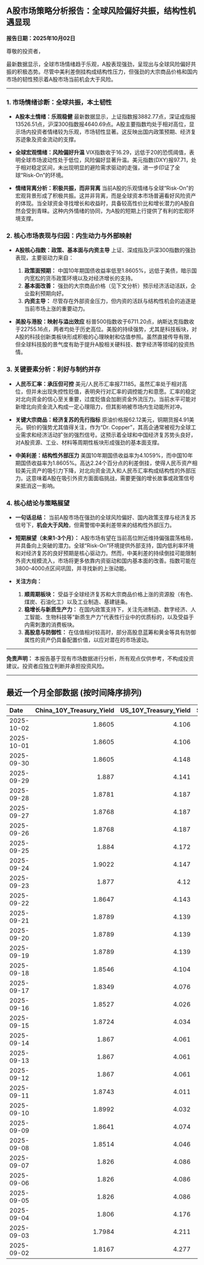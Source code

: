 ## A股市场策略分析报告：全球风险偏好共振，结构性机遇显现

**报告日期：2025年10月02日**

尊敬的投资者，

最新数据显示，全球市场情绪趋于乐观，A股表现强劲，呈现出与全球风险偏好共振的积极态势。尽管中美利差倒挂构成结构性压力，但强劲的大宗商品价格和国内市场的韧性预示着A股市场当前机会大于风险。

---

### 1. 市场情绪诊断：全球共振，本土韧性

*   **A股本土情绪：乐观稳健**
    最新数据显示，上证指数报3882.77点，深证成指报13526.51点，沪深300指数报4640.69点。A股主要指数均处于相对高位，显示场内投资者情绪较为乐观，市场韧性显著。这反映出国内政策预期、经济复苏迹象及资金流动的支撑。

*   **全球宏观情绪：风险偏好升温**
    VIX指数收于16.29，远低于20的恐慌阈值，表明全球市场波动性处于低位，风险偏好显著升温。美元指数(DXY)报97.71，处于相对稳定区间，未出现明显的避险需求驱动的走强，进一步印证了全球“Risk-On”的环境。

*   **情绪背离分析：积极共振，而非背离**
    当前A股的乐观情绪与全球“Risk-On”的宏观背景形成了积极共振。这并非背离，而是全球资本市场普遍看好风险资产的体现。当全球资金寻找增长和收益时，具备较高性价比和增长潜力的A股自然会受到青睐。这种内外情绪的协同，为A股的短期上行提供了有利的宏观环境支撑。

### 2. 核心市场表现与归因：内生动力与外部映射

*   **A股核心指数：政策、基本面与内资主导**
    上证、深成指及沪深300指数的强劲表现，主要驱动力来自：
    1.  **政策面预期：** 中国10年期国债收益率低至1.8605%，远低于美债，暗示国内宽松的货币政策环境以及对经济增长的支持。
    2.  **基本面改善：** 强劲的大宗商品价格（见下文分析）预示经济活动活跃，企业盈利预期向好。
    3.  **内资主导：** 尽管存在外部资金压力，但内资的活跃与结构性机会的追逐是当前市场上涨的重要动力。

*   **美股与港股：映射与溢出效应**
    标普500指数收于6711.20点，纳斯达克指数收于22755.16点，两者均处于历史高位。美股的持续强势，尤其是科技板块，对A股的科技创新类板块形成积极的心理映射和估值参照。虽然直接传导有限，但全球科技股的景气度有助于提升A股相关硬科技、数字经济等领域的投资热情。

### 3. 关键要素分析：利好与制约并存

*   **人民币汇率：承压但可控**
    美元/人民币汇率报7.1185。虽然汇率处于相对高位，但并未出现失控性贬值，表明央行对汇率的调控能力和意愿。汇率的稳定对北向资金的信心至关重要，过度贬值会加剧资金外流压力。当前水平可能对新增北向资金流入构成一定心理阻力，但其影响被市场内生动能所对冲。

*   **关键大宗商品：经济复苏的先行指标**
    原油价格报62.12美元，铜期货报4.91美元。铜价的强势尤其值得关注，作为“Dr. Copper”，其高企通常被视为全球工业需求和经济活动扩张的强烈信号。这预示着全球和中国经济复苏势头良好，对A股资源、工业、材料等周期性板块形成强劲的基本面支撑。

*   **中美利差：结构性外部压力**
    美国10年期国债收益率为4.1059%，而中国10年期国债收益率为1.8605%。高达2.24个百分点的利差倒挂，使得人民币资产相较美元资产的吸引力下降，对北向资金流入和人民币汇率构成结构性的外部压力。这意味着A股在吸引外资方面面临挑战，需要更强的增长故事或政策信号来抵消这一影响。

### 4. 核心结论与策略展望

*   **一句话总结：** 当前A股市场在强劲的全球风险偏好、国内政策支撑与经济复苏信号下，**机会大于风险**，但需警惕中美利差带来的结构性外部压力。

*   **短期展望（未来1-3个月）：**
    A股市场有望在当前高位附近维持偏强震荡格局，并具备向上突破的潜力。全球“Risk-On”环境提供外部支持，国内低利率环境和对经济复苏的良好预期是核心驱动力。然而，中美利差的持续倒挂可能限制外资大规模流入，市场将更多依靠内资驱动和国内基本面的改善。指数可能在3800-4000点区间巩固，并寻找新的上涨动能。

*   **关注方向：**
    1.  **顺周期板块：** 受益于全球经济复苏和大宗商品价格上涨的资源股（有色、煤炭、石油化工）以及工业制造、基建链条。
    2.  **稳增长与新质生产力：** 在国内政策支持下，关注先进制造、数字经济、人工智能、生物科技等“新质生产力”代表性行业中的优质标的，以及受益于内需刺激的消费板块。
    3.  **高股息与防御性：** 在估值相对较高时，部分高股息蓝筹和黄金等具有防御属性的资产仍具备配置价值，以应对潜在的市场波动。

---
**免责声明：** 本报告基于现有市场数据进行分析，所有观点仅供参考，不构成投资建议。投资者应独立判断并承担投资风险。

---

## 最近一个月全部数据 (按时间降序排列)

| Date       |   China_10Y_Treasury_Yield |   US_10Y_Treasury_Yield |   Shanghai_Composite_Index |   CSI_300_Index |   Shenzhen_Component_Index |   GOLD_spot_price |   OIL_price |   ALUMINUM_future |   BTC_price |   USD_CNY_exchange_rate |   Commodity_Index_ETF |   US_Dollar_Index |   ETH_price |   LEAN_HOGS_future |   COPPER_future |   High_Yield_Bond_ETF |   LIVE_CATTLE_future |   GOLD_near_month_future |   NATURAL_GAS_future |   PLATINUM_future |   SILVER_future |   Long_Term_Treasury_ETF |   CORN_future |   SOYBEANS_future |   WHEAT_future |   SP500_close |   NASDAQ_close |   VIX_close |   GOLD_basis_spot_vs_near |
|:-----------|---------------------------:|------------------------:|---------------------------:|----------------:|---------------------------:|------------------:|------------:|------------------:|------------:|------------------------:|----------------------:|------------------:|------------:|-------------------:|----------------:|----------------------:|---------------------:|-------------------------:|---------------------:|------------------:|----------------:|-------------------------:|--------------:|------------------:|---------------:|--------------:|---------------:|------------:|--------------------------:|
| 2025-10-02 |                     1.8605 |                   4.106 |                    3882.78 |         4640.69 |                    13526.5 |            3891.7 |       62.12 |           2633.75 |      118881 |                  7.1185 |                 22.49 |            97.707 |     4382.05 |             86.8   |          4.9135 |                 80.96 |              237.225 |                   3891.7 |                3.438 |            1598.1 |          47.325 |                    89.29 |        417.25 |           1011.75 |         510.25 |       6711.2  |        22755.2 |       16.29 |                  0        |
| 2025-10-01 |                     1.8605 |                   4.106 |                    3882.78 |         4640.69 |                    13526.5 |            3891.7 |       62.12 |           2633.75 |      114056 |                  7.1338 |                 22.49 |            97.707 |     4145.96 |             86.8   |          4.9135 |                 80.96 |              237.225 |                   3891.7 |                3.438 |            1598.1 |          47.325 |                    89.29 |        417.25 |           1011.75 |         510.25 |       6711.2  |        22755.2 |       16.29 |                  0        |
| 2025-09-30 |                     1.8605 |                   4.148 |                    3882.78 |         4640.69 |                    13526.5 |            3840.8 |       62.37 |           2594    |      114056 |                  7.1338 |                 22.53 |            97.77  |     4145.96 |             99.85  |          4.805  |                 81.19 |              231.85  |                   3840.8 |                3.303 |            1584.6 |          46.253 |                    89.37 |        415.5  |           1001.75 |         508    |       6688.46 |        22660   |       16.28 |                  0        |
| 2025-09-29 |                     1.887  |                   4.141 |                    3862.53 |         4620.05 |                    13479.4 |            3820.9 |       63.45 |           2583.5  |      114400 |                  7.1338 |                 22.62 |            97.91  |     4217.34 |            101.15  |          4.841  |                 81.22 |              231.325 |                   3820.9 |                3.267 |            1609.3 |          46.612 |                    89.63 |        421.5  |           1010.5  |         519.5  |       6661.21 |        22591.2 |       16.12 |                  0        |
| 2025-09-28 |                     1.8781 |                   4.187 |                    3828.11 |         4550.05 |                    13209   |            3775.3 |       65.72 |           2544.75 |      112123 |                  7.1338 |                 22.81 |            98.15  |     4141.48 |            101.5   |          4.7155 |                 81.08 |              231.8   |                   3776.2 |                2.835 |            1582.7 |          46.221 |                    88.9  |        422    |           1013.75 |         519.75 |       6643.7  |        22484.1 |       15.29 |                 -0.899902 |
| 2025-09-27 |                     1.8768 |                   4.187 |                    3828.11 |         4550.05 |                    13209   |            3775.3 |       65.72 |           2544.75 |      109682 |                  7.1338 |                 22.81 |            98.15  |     4018.66 |            101.5   |          4.7155 |                 81.08 |              231.8   |                   3776.2 |                2.835 |            1582.7 |          46.221 |                    88.9  |        422    |           1013.75 |         519.75 |       6643.7  |        22484.1 |       15.29 |                 -0.899902 |
| 2025-09-26 |                     1.8768 |                   4.187 |                    3828.11 |         4550.05 |                    13209   |            3775.3 |       65.72 |           2544.75 |      109713 |                  7.1338 |                 22.81 |            98.15  |     4035.89 |            101.5   |          4.7155 |                 81.08 |              231.8   |                   3776.2 |                2.835 |            1582.7 |          46.221 |                    88.9  |        422    |           1013.75 |         519.75 |       6643.7  |        22484.1 |       15.29 |                 -0.899902 |
| 2025-09-25 |                     1.884  |                   4.172 |                    3853.3  |         4593.49 |                    13445.9 |            3736.9 |       64.98 |           2551    |      109049 |                  7.1315 |                 22.8  |            98.55  |     3868.33 |            100.1   |          4.7    |                 80.92 |              232.05  |                   3738.7 |                2.904 |            1530.7 |          44.697 |                    88.98 |        425.75 |           1012.25 |         527    |       6604.72 |        22384.7 |       16.74 |                 -1.80005  |
| 2025-09-24 |                     1.9022 |                   4.147 |                    3853.64 |         4566.07 |                    13356.1 |            3732.1 |       64.99 |           2533.5  |      113329 |                  7.1116 |                 22.64 |            97.87  |     4153.47 |             99.425 |          4.7525 |                 81.15 |              234.05  |                   3735   |                2.858 |            1484.5 |          43.777 |                    88.98 |        424.25 |           1009    |         519.5  |       6637.97 |        22497.9 |       16.18 |                 -2.8999   |
| 2025-09-23 |                     1.877  |                   4.12  |                    3821.83 |         4519.78 |                    13119.8 |            3780.6 |       63.41 |           2522    |      112014 |                  7.114  |                 22.49 |            97.26  |     4165.5  |            100.525 |          4.5845 |                 81.26 |              235.6   |                   3784.2 |                2.853 |            1504.2 |          44.192 |                    89.32 |        426.25 |           1012    |         520.5  |       6656.92 |        22573.5 |       16.64 |                 -3.59985  |
| 2025-09-22 |                     1.8647 |                   4.143 |                    3828.58 |         4522.61 |                    13158   |            3740.7 |       62.64 |           2530.25 |      112749 |                  7.1129 |                 22.26 |            97.33  |     4202.88 |             98.8   |          4.573  |                 81.32 |              237.15  |                   3744.8 |                2.806 |            1423.7 |          43.799 |                    88.7  |        421.75 |           1011    |         510.75 |       6693.75 |        22789   |       16.1  |                 -4.1001   |
| 2025-09-21 |                     1.8789 |                   4.139 |                    3820.09 |         4501.92 |                    13070.9 |            3671.5 |       62.68 |           2559.75 |      115306 |                  7.1129 |                 22.26 |            97.64  |     4451.33 |             97.975 |          4.569  |                 81.26 |              233.575 |                   3676   |                2.888 |            1414.3 |          42.536 |                    89.02 |        424    |           1025.5  |         522.5  |       6664.36 |        22631.5 |       15.45 |                 -4.5      |
| 2025-09-20 |                     1.8789 |                   4.139 |                    3820.09 |         4501.92 |                    13070.9 |            3671.5 |       62.68 |           2559.75 |      115722 |                  7.1129 |                 22.26 |            97.64  |     4482.27 |             97.975 |          4.569  |                 81.26 |              233.575 |                   3676   |                2.888 |            1414.3 |          42.536 |                    89.02 |        424    |           1025.5  |         522.5  |       6664.36 |        22631.5 |       15.45 |                 -4.5      |
| 2025-09-19 |                     1.8789 |                   4.139 |                    3820.09 |         4501.92 |                    13070.9 |            3671.5 |       62.68 |           2559.75 |      115689 |                  7.1129 |                 22.26 |            97.64  |     4470.92 |             97.975 |          4.569  |                 81.26 |              233.575 |                   3676   |                2.888 |            1414.3 |          42.536 |                    89.02 |        424    |           1025.5  |         522.5  |       6664.36 |        22631.5 |       15.45 |                 -4.5      |
| 2025-09-18 |                     1.8546 |                   4.104 |                    3831.66 |         4498.11 |                    13075.7 |            3643.7 |       63.57 |           2579    |      117137 |                  7.1033 |                 22.44 |            97.35  |     4589.92 |             97.475 |          4.541  |                 81.23 |              232.375 |                   3648.7 |                2.939 |            1397.4 |          41.707 |                    89.19 |        423.75 |           1037.5  |         524.25 |       6631.96 |        22470.7 |       15.7  |                 -5        |
| 2025-09-17 |                     1.8349 |                   4.076 |                    3876.34 |         4551.02 |                    13215.5 |            3681.8 |       64.05 |           2583.75 |      116469 |                  7.1142 |                 22.54 |            96.87  |     4592.73 |             97.325 |          4.571  |                 81.05 |              231.1   |                   3688   |                3.1   |            1372.7 |          41.722 |                    90.12 |        426.75 |           1043.75 |         528.25 |       6600.35 |        22261.3 |       15.72 |                 -6.19995  |
| 2025-09-16 |                     1.8527 |                   4.026 |                    3861.86 |         4523.34 |                    13064   |            3688.9 |       64.52 |           2614.75 |      116843 |                  7.1185 |                 22.78 |            96.63  |     4503.56 |             97.375 |          4.633  |                 81.13 |              233.45  |                   3695.5 |                3.103 |            1398.5 |          42.471 |                    90.35 |        429.5  |           1049.75 |         534    |       6606.76 |        22334   |       16.36 |                 -6.6001   |
| 2025-09-15 |                     1.8724 |                   4.034 |                    3860.5  |         4533.06 |                    13005.8 |            3682.2 |       63.3  |           2591    |      115445 |                  7.1242 |                 22.55 |            97.3   |     4526.82 |             97.525 |          4.6555 |                 81.19 |              234.6   |                   3689.5 |                3.043 |            1412.8 |          42.517 |                    90.16 |        423.25 |           1042.75 |         525    |       6615.28 |        22348.8 |       15.69 |                 -7.30005  |
| 2025-09-14 |                     1.867  |                   4.061 |                    3870.6  |         4522    |                    12924.1 |            3649.4 |       62.69 |           2583.75 |      115408 |                  7.1184 |                 22.35 |            97.55  |     4609.6  |             97.125 |          4.5885 |                 80.96 |              229.975 |                   3657.3 |                2.941 |            1407.3 |          42.387 |                    89.95 |        399    |           1025.75 |         503    |       6584.29 |        22141.1 |       14.76 |                 -7.90015  |
| 2025-09-13 |                     1.867  |                   4.061 |                    3870.6  |         4522    |                    12924.1 |            3649.4 |       62.69 |           2583.75 |      115951 |                  7.1184 |                 22.35 |            97.55  |     4668.18 |             97.125 |          4.5885 |                 80.96 |              229.975 |                   3657.3 |                2.941 |            1407.3 |          42.387 |                    89.95 |        399    |           1025.75 |         503    |       6584.29 |        22141.1 |       14.76 |                 -7.90015  |
| 2025-09-12 |                     1.867  |                   4.061 |                    3870.6  |         4522    |                    12924.1 |            3649.4 |       62.69 |           2583.75 |      116102 |                  7.1184 |                 22.35 |            97.55  |     4715.25 |             97.125 |          4.5885 |                 80.96 |              229.975 |                   3657.3 |                2.941 |            1407.3 |          42.387 |                    89.95 |        399    |           1025.75 |         503    |       6584.29 |        22141.1 |       14.76 |                 -7.90015  |
| 2025-09-11 |                     1.8743 |                   4.011 |                    3875.31 |         4548.04 |                    12979.9 |            3636.9 |       62.37 |           2587.75 |      115508 |                  7.1207 |                 22.22 |            97.54  |     4461.23 |             98.175 |          4.5905 |                 81.04 |              232.275 |                   3645   |                2.934 |            1395.4 |          41.697 |                    90.34 |        399    |           1015.25 |         503    |       6587.47 |        22043.1 |       14.71 |                 -8.1001   |
| 2025-09-10 |                     1.8992 |                   4.032 |                    3812.22 |         4445.37 |                    12557.7 |            3643.6 |       63.67 |           2518.25 |      113955 |                  7.1209 |                 22.39 |            97.78  |     4349.15 |             96.825 |          4.55   |                 80.84 |              231.15  |                   3653.1 |                3.029 |            1392.9 |          41.133 |                    89.74 |        397.25 |           1005.5  |         495    |       6532.04 |        21886.1 |       15.35 |                 -9.5      |
| 2025-09-09 |                     1.8641 |                   4.074 |                    3807.29 |         4436.26 |                    12510.6 |            3643.3 |       62.63 |           2516    |      111531 |                  7.1293 |                 22.24 |            97.79  |     4309.04 |             96.125 |          4.501  |                 80.78 |              230.175 |                   3653.3 |                3.117 |            1367.3 |          40.878 |                    89.23 |        401.25 |           1011.5  |         500.75 |       6512.61 |        21879.5 |       15.04 |                -10        |
| 2025-09-08 |                     1.8514 |                   4.046 |                    3826.84 |         4467.57 |                    12666.8 |            3638.1 |       62.26 |           2511    |      112071 |                  7.1325 |                 22.18 |            97.45  |     4308.07 |             95.15  |          4.4905 |                 80.87 |              235.8   |                   3648.5 |                3.09  |            1380.8 |          41.426 |                    89.74 |        403    |           1013.5  |         505.5  |       6495.15 |        21798.7 |       15.11 |                -10.3999   |
| 2025-09-07 |                     1.826  |                   4.086 |                    3812.51 |         4460.33 |                    12590.6 |            3613.2 |       61.87 |           2495.25 |      111168 |                  7.1414 |                 22.03 |            97.77  |     4305.35 |             96.025 |          4.4825 |                 80.87 |              235.975 |                   3624   |                3.048 |            1381.7 |          41.074 |                    88.56 |        399    |           1006.5  |         501    |       6481.5  |        21700.4 |       15.18 |                -10.8      |
| 2025-09-06 |                     1.826  |                   4.086 |                    3812.51 |         4460.33 |                    12590.6 |            3613.2 |       61.87 |           2495.25 |      110225 |                  7.1414 |                 22.03 |            97.77  |     4274.24 |             96.025 |          4.4825 |                 80.87 |              235.975 |                   3624   |                3.048 |            1381.7 |          41.074 |                    88.56 |        399    |           1006.5  |         501    |       6481.5  |        21700.4 |       15.18 |                -10.8      |
| 2025-09-05 |                     1.826  |                   4.086 |                    3812.51 |         4460.33 |                    12590.6 |            3613.2 |       61.87 |           2495.25 |      110651 |                  7.1414 |                 22.03 |            97.77  |     4306.99 |             96.025 |          4.4825 |                 80.87 |              235.975 |                   3624   |                3.048 |            1381.7 |          41.074 |                    88.56 |        399    |           1006.5  |         501    |       6481.5  |        21700.4 |       15.18 |                -10.8      |
| 2025-09-04 |                     1.806  |                   4.176 |                    3765.88 |         4365.21 |                    12118.7 |            3565.8 |       63.48 |           2488.75 |      110724 |                  7.1414 |                 22.21 |            98.35  |     4298.74 |             95.025 |          4.488  |                 80.83 |              236.95  |                   3577.3 |                3.074 |            1371.2 |          40.911 |                    87.23 |        399.75 |           1012    |         502.25 |       6502.08 |        21707.7 |       15.3  |                -11.5      |
| 2025-09-03 |                     1.7984 |                   4.211 |                    3813.56 |         4459.83 |                    12472   |            3593.2 |       63.97 |           2505.5  |      111723 |                  7.139  |                 22.37 |            98.14  |     4450.39 |             93.825 |          4.5585 |                 80.61 |              238.325 |                   3606.1 |                3.064 |            1448.6 |          41.542 |                    86.57 |        397.75 |           1016    |         504    |       6448.26 |        21497.7 |       16.35 |                -12.9001   |
| 2025-09-02 |                     1.8167 |                   4.277 |                    3858.13 |         4490.45 |                    12553.8 |            3549.4 |       65.59 |           2514.5  |      111201 |                  7.1304 |                 22.57 |            98.4   |     4325.37 |             95.55  |          4.5695 |                 80.39 |              239.525 |                   3562.9 |                3.009 |            1405.8 |          41.071 |                    85.63 |        403    |           1025.75 |         513    |       6415.54 |        21279.6 |       17.17 |                -13.5      |